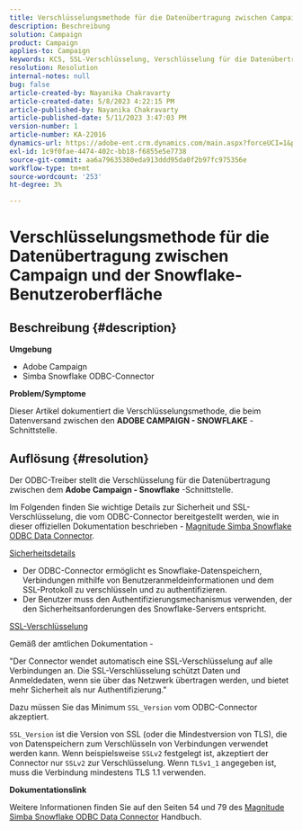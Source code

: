 ```yaml
---
title: Verschlüsselungsmethode für die Datenübertragung zwischen Campaign und der Snowflake-Benutzeroberfläche
description: Beschreibung
solution: Campaign
product: Campaign
applies-to: Campaign
keywords: KCS, SSL-Verschlüsselung, Verschlüsselung für die Datenübertragung, snowflake-Benutzeroberfläche der Kampagne, ODBC-Treiber
resolution: Resolution
internal-notes: null
bug: false
article-created-by: Nayanika Chakravarty
article-created-date: 5/8/2023 4:22:15 PM
article-published-by: Nayanika Chakravarty
article-published-date: 5/11/2023 3:47:03 PM
version-number: 1
article-number: KA-22016
dynamics-url: https://adobe-ent.crm.dynamics.com/main.aspx?forceUCI=1&pagetype=entityrecord&etn=knowledgearticle&id=779bd679-bced-ed11-8849-6045bd006239
exl-id: 1c9f0fae-4474-402c-bb18-f6855e5e7738
source-git-commit: aa6a79635380eda913ddd95da0f2b97fc975356e
workflow-type: tm+mt
source-wordcount: '253'
ht-degree: 3%

---
```


# Verschlüsselungsmethode für die Datenübertragung zwischen Campaign und der Snowflake-Benutzeroberfläche

## Beschreibung {#description}


<b>Umgebung</b>

- Adobe Campaign
- Simba Snowflake ODBC-Connector


<b>Problem/Symptome</b>

Dieser Artikel dokumentiert die Verschlüsselungsmethode, die beim Datenversand zwischen den <b>ADOBE CAMPAIGN - SNOWFLAKE</b> -Schnittstelle.


## Auflösung {#resolution}


Der ODBC-Treiber stellt die Verschlüsselung für die Datenübertragung zwischen dem <b>Adobe</b> <b>Campaign - Snowflake</b> -Schnittstelle.

Im Folgenden finden Sie wichtige Details zur Sicherheit und SSL-Verschlüsselung, die vom ODBC-Connector bereitgestellt werden, wie in dieser offiziellen Dokumentation beschrieben - [Magnitude Simba Snowflake ODBC Data Connector](https://docs.posit.co/drivers/1.8.0/pdf/Simba%20Snowflake%20ODBC%20Connector%20Install%20and%20Configuration%20Guide.pdf).

<u>Sicherheitsdetails</u>

- Der ODBC-Connector ermöglicht es Snowflake-Datenspeichern, Verbindungen mithilfe von Benutzeranmeldeinformationen und dem SSL-Protokoll zu verschlüsseln und zu authentifizieren.
- Der Benutzer muss den Authentifizierungsmechanismus verwenden, der den Sicherheitsanforderungen des Snowflake-Servers entspricht.


<u>SSL-Verschlüsselung</u>

Gemäß der amtlichen Dokumentation -

&quot;Der Connector wendet automatisch eine SSL-Verschlüsselung auf alle Verbindungen an. Die SSL-Verschlüsselung schützt Daten und Anmeldedaten, wenn sie über das Netzwerk übertragen werden, und bietet mehr Sicherheit als nur Authentifizierung.&quot;

Dazu müssen Sie das Minimum `SSL_Version` vom ODBC-Connector akzeptiert.

`SSL_Version` ist die Version von SSL (oder die Mindestversion von TLS), die von Datenspeichern zum Verschlüsseln von Verbindungen verwendet werden kann. Wenn beispielsweise `SSLv2` festgelegt ist, akzeptiert der Connector nur `SSLv2` zur Verschlüsselung. Wenn `TLSv1_1` angegeben ist, muss die Verbindung mindestens TLS 1.1 verwenden.

<b>Dokumentationslink</b>

Weitere Informationen finden Sie auf den Seiten 54 und 79 des [Magnitude Simba Snowflake ODBC Data Connector](https://docs.posit.co/drivers/1.8.0/pdf/Simba%20Snowflake%20ODBC%20Connector%20Install%20and%20Configuration%20Guide.pdf) Handbuch.
